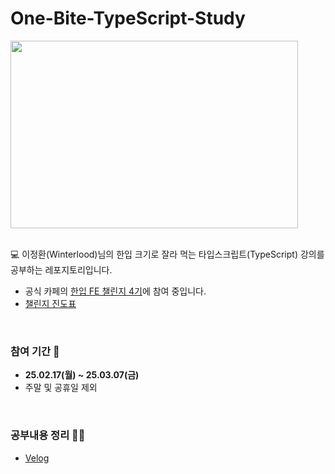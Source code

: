 # One-Bite-TypeScript-Study

<img src="https://github.com/user-attachments/assets/2e7799e6-d4b8-44d3-bd97-26cb004def43" width="460" height="300">

<br>
<br>

💻 이정환(Winterlood)님의 한입 크기로 잘라 먹는 타입스크립트(TypeScript) 강의를 공부하는 레포지토리입니다.
- 공식 카페의 [한입 FE 챌린지 4기]()에 참여 중입니다.
- [챌린지 진도표]()

<br>

### 참여 기간 📆
- **25.02.17(월) ~ 25.03.07(금)**
- 주말 및 공휴일 제외

<br>

### 공부내용 정리 ✍🏻
- [Velog](https://velog.io/@nadnerde/series/%ED%95%9C-%EC%9E%85-FE-%EC%B1%8C%EB%A6%B0%EC%A7%80-4%EA%B8%B0TypeScript)
